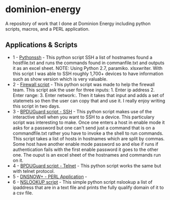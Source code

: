 # dominion-energy
A repository of work that I done at Dominion Energy including python scripts, macros, and a PERL application.


## Applications & Scripts

- 1 - [Pythonssh](https://github.com/VictorCanas/dominion-energy/tree/master/PythonSSH) - This python script SSH a list of hostnames found a hostfile.txt and runs the commands found in commanfile.txt and outputs it as an excel sheet. NOTE: Using Python 2.7, paramiko. xlsxwriter. With this script I was able to SSH roughly 1,700+ devices to have information such as show version which is very valuable.
- 2 - [Firewall script](#) - This python script was made to help the firewall team. This script ask the user for three inputs: 1. Enter ip address 2. Enter range: 3. Enter network:. Then it takes that input and adds a set of statemets so then the user can copy that and use it. I really enjoy writing this script in two days.
- 3 - [BPDUGuard script - SSH](#) - This python script makes use of the interactive shell when you want to SSH to a device. This particulary script was interesting to make. Once one enters a host in enable mode it asks for a password but one can't send just a command that is on a commandfile.txt rather you have to invoke a the shell to run commands. This script takes a list of hosts in hostnames which are split by commas. Some host have another enable mode password so and else if runs if authentication fails with the first enable password it goes to the other one. The ouput is an excel sheet of the hostnames and commands run on it. 
- 4 - [BPDUGuard script - Telnet](#) - This python script works the same but with telnet protocol. 
- 5 - [DNSNOW+ - PERL Application](#) - 
- 6 - [NSLOOKUP script](#) - This simple python script nslookup a list of ipaddress that are in a text file and prints the fully qualify domain of it to a csv file.
